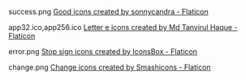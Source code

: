 success.png <a href="https://www.flaticon.com/free-icons/good" title="good icons">Good icons created by sonnycandra - Flaticon</a>

app32.ico,app256.ico <a href="https://www.flaticon.com/free-icons/letter-e" title="letter e icons">Letter e icons created by Md Tanvirul Haque - Flaticon</a>

error.png <a href="https://www.flaticon.com/free-icons/stop-sign" title="stop sign icons">Stop sign icons created by IconsBox - Flaticon</a>

change.png <a href="https://www.flaticon.com/free-icons/change" title="change icons">Change icons created by Smashicons - Flaticon</a>